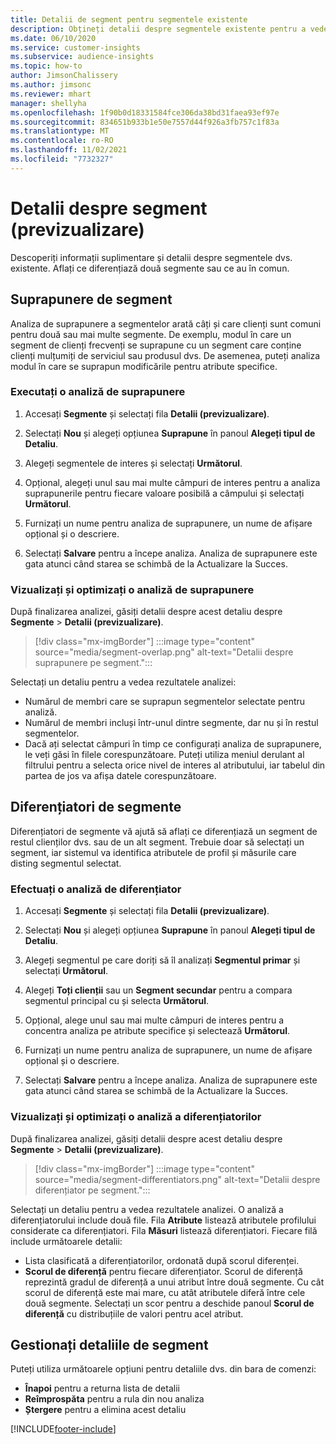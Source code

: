 ```yaml
---
title: Detalii de segment pentru segmentele existente
description: Obțineți detalii despre segmentele existente pentru a vedea diferențele și punctele comune.
ms.date: 06/10/2020
ms.service: customer-insights
ms.subservice: audience-insights
ms.topic: how-to
author: JimsonChalissery
ms.author: jimsonc
ms.reviewer: mhart
manager: shellyha
ms.openlocfilehash: 1f90b0d18331584fce306da38bd31faea93ef97e
ms.sourcegitcommit: 834651b933b1e50e7557d44f926a3fb757c1f83a
ms.translationtype: MT
ms.contentlocale: ro-RO
ms.lasthandoff: 11/02/2021
ms.locfileid: "7732327"
---
```

# <a name="segment-insights-preview"></a>Detalii despre segment (previzualizare)

Descoperiți informații suplimentare și detalii despre segmentele dvs. existente. Aflați ce diferențiază două segmente sau ce au în comun.

## <a name="segment-overlap"></a>Suprapunere de segment

Analiza de suprapunere a segmentelor arată câți și care clienți sunt comuni pentru două sau mai multe segmente. De exemplu, modul în care un segment de clienți frecvenți se suprapune cu un segment care conține clienți mulțumiți de serviciul sau produsul dvs.
De asemenea, puteți analiza modul în care se suprapun modificările pentru atribute specifice.

### <a name="run-an-overlap-analysis"></a>Executați o analiză de suprapunere

1. Accesați **Segmente** și selectați fila **Detalii (previzualizare)**.

1. Selectați **Nou** și alegeți opțiunea **Suprapune** în panoul **Alegeți tipul de Detaliu**.

1. Alegeți segmentele de interes și selectați **Următorul**.

1. Opțional, alegeți unul sau mai multe câmpuri de interes pentru a analiza suprapunerile pentru fiecare valoare posibilă a câmpului și selectați **Următorul**.

1. Furnizați un nume pentru analiza de suprapunere, un nume de afișare opțional și o descriere.

1. Selectați **Salvare** pentru a începe analiza. Analiza de suprapunere este gata atunci când starea se schimbă de la Actualizare la Succes.

### <a name="view-and-optimize-an-overlap-analysis"></a>Vizualizați și optimizați o analiză de suprapunere

După finalizarea analizei, găsiți detalii despre acest detaliu despre **Segmente** > **Detalii (previzualizare)**.

> [!div class="mx-imgBorder"]
> :::image type="content" source="media/segment-overlap.png" alt-text="Detalii despre suprapunere pe segment.":::

Selectați un detaliu pentru a vedea rezultatele analizei:

- Numărul de membri care se suprapun segmentelor selectate pentru analiză.
- Numărul de membri incluși într-unul dintre segmente, dar nu și în restul segmentelor.
- Dacă ați selectat câmpuri în timp ce configurați analiza de suprapunere, le veți găsi în filele corespunzătoare. Puteți utiliza meniul derulant al filtrului pentru a selecta orice nivel de interes al atributului, iar tabelul din partea de jos va afișa datele corespunzătoare.

## <a name="segment-differentiators"></a>Diferențiatori de segmente

Diferențiatori de segmente vă ajută să aflați ce diferențiază un segment de restul clienților dvs. sau de un alt segment. Trebuie doar să selectați un segment, iar sistemul va identifica atributele de profil și măsurile care disting segmentul selectat.

### <a name="run-a-differentiator-analysis"></a>Efectuați o analiză de diferențiator

1. Accesați **Segmente** și selectați fila **Detalii (previzualizare)**.

1. Selectați **Nou** și alegeți opțiunea **Suprapune** în panoul **Alegeți tipul de Detaliu**.

1. Alegeți segmentul pe care doriți să îl analizați **Segmentul primar** și selectați **Următorul**.

1. Alegeți **Toți clienții** sau un **Segment secundar** pentru a compara segmentul principal cu și selecta **Următorul**.

1. Opțional, alege unul sau mai multe câmpuri de interes pentru a concentra analiza pe atribute specifice și selectează **Următorul**.

1. Furnizați un nume pentru analiza de suprapunere, un nume de afișare opțional și o descriere.

1. Selectați **Salvare** pentru a începe analiza. Analiza de suprapunere este gata atunci când starea se schimbă de la Actualizare la Succes.

### <a name="view-and-optimize-a-differentiators-analysis"></a>Vizualizați și optimizați o analiză a diferențiatorilor

După finalizarea analizei, găsiți detalii despre acest detaliu despre **Segmente** > **Detalii (previzualizare)**.

> [!div class="mx-imgBorder"]
> :::image type="content" source="media/segment-differentiators.png" alt-text="Detalii despre diferențiator pe segment.":::

Selectați un detaliu pentru a vedea rezultatele analizei. O analiză a diferențiatorului include două file. Fila **Atribute** listează atributele profilului considerate ca diferențiatori. Fila **Măsuri** listează diferențiatori. Fiecare filă include următoarele detalii:

- Lista clasificată a diferențiatorilor, ordonată după scorul diferenței.
- **Scorul de diferență** pentru fiecare diferențiator. Scorul de diferență reprezintă gradul de diferență a unui atribut între două segmente. Cu cât scorul de diferență este mai mare, cu atât atributele diferă între cele două segmente. Selectați un scor pentru a deschide panoul **Scorul de diferență** cu distribuțiile de valori pentru acel atribut.

## <a name="manage-segment-insights"></a>Gestionați detaliile de segment

Puteți utiliza următoarele opțiuni pentru detaliile dvs. din bara de comenzi:

- **Înapoi** pentru a returna lista de detalii
- **Reîmprospăta** pentru a rula din nou analiza
- **Ștergere** pentru a elimina acest detaliu


[!INCLUDE[footer-include](../includes/footer-banner.md)]
